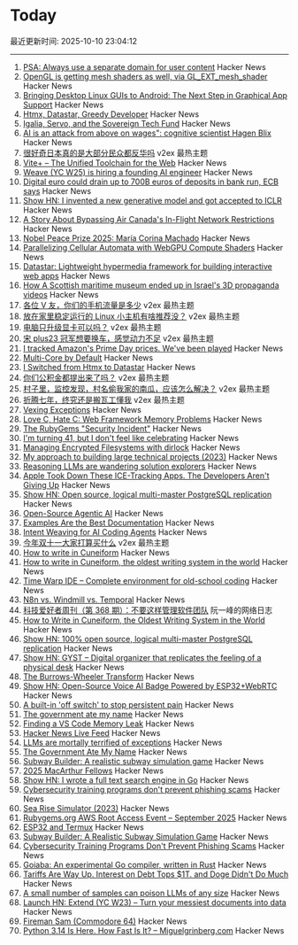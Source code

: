 # Today

最近更新时间: 2025-10-10 23:04:12

--- 
1. [PSA: Always use a separate domain for user content](https://www.statichost.eu/blog/google-safe-browsing/) Hacker News
2. [OpenGL is getting mesh shaders as well, via GL_EXT_mesh_shader](https://www.supergoodcode.com/mesh-shaders-in-the-current-year/) Hacker News
3. [Bringing Desktop Linux GUIs to Android: The Next Step in Graphical App Support](https://www.linuxjournal.com/content/bringing-desktop-linux-guis-android-next-step-graphical-app-support) Hacker News
4. [Htmx, Datastar, Greedy Developer](https://drshapeless.com/blog/posts/htmx,-datastar,-greedy-developer.html) Hacker News
5. [Igalia, Servo, and the Sovereign Tech Fund](https://www.igalia.com/2025/10/09/Igalia,-Servo,-and-the-Sovereign-Tech-Fund.html) Hacker News
6. [AI is an attack from above on wages": cognitive scientist Hagen Blix](https://www.bloodinthemachine.com/p/ai-is-an-attack-from-above-on-wages) Hacker News
7. [很好奇日本真的是大部分民众都反华吗](https://www.v2ex.com/t/1164210) v2ex 最热主题
8. [Vite+ – The Unified Toolchain for the Web](https://viteplus.dev/) Hacker News
9. [Weave (YC W25) is hiring a founding AI engineer](https://www.ycombinator.com/companies/weave-3/jobs/SqFnIFE-founding-ai-engineer) Hacker News
10. [Digital euro could drain up to 700B euros of deposits in bank run, ECB says](https://www.reuters.com/business/finance/digital-euro-could-drain-up-700-billion-euros-deposits-bank-run-ecb-says-2025-10-10/) Hacker News
11. [Show HN: I invented a new generative model and got accepted to ICLR](https://discrete-distribution-networks.github.io/) Hacker News
12. [A Story About Bypassing Air Canada's In-Flight Network Restrictions](https://ramsayleung.github.io/en/post/2025/a_story_about_bypassing_air_canadas_in-flight_network_restrictions/) Hacker News
13. [Nobel Peace Prize 2025: María Corina Machado](https://www.nobelprize.org/prizes/peace/2025/summary/) Hacker News
14. [Parallelizing Cellular Automata with WebGPU Compute Shaders](https://vectrx.substack.com/p/webgpu-cellular-automata) Hacker News
15. [Datastar: Lightweight hypermedia framework for building interactive web apps](https://data-star.dev/) Hacker News
16. [How A Scottish maritime museum ended up in Israel's 3D propaganda videos](https://www.972mag.com/israeli-army-3d-propaganda-animations/) Hacker News
17. [各位 V 友，你们的手机流量是多少](https://www.v2ex.com/t/1164179) v2ex 最热主题
18. [放在家里稳定运行的 Linux 小主机有啥推荐没？](https://www.v2ex.com/t/1164108) v2ex 最热主题
19. [电脑只升级显卡可以吗？](https://www.v2ex.com/t/1164098) v2ex 最热主题
20. [宋 plus23 冠军想要换车，感觉动力不足](https://www.v2ex.com/t/1164076) v2ex 最热主题
21. [I tracked Amazon's Prime Day prices. We've been played](https://www.washingtonpost.com/technology/2025/10/09/amazon-prime-day-prices/) Hacker News
22. [Multi-Core by Default](https://www.rfleury.com/p/multi-core-by-default) Hacker News
23. [I Switched from Htmx to Datastar](https://everydaysuperpowers.dev/articles/why-i-switched-from-htmx-to-datastar/) Hacker News
24. [你们公积金都提出来了吗？](https://www.v2ex.com/t/1164073) v2ex 最热主题
25. [村子里，监控发现，村名偷我家的南瓜，应该怎么解决？](https://www.v2ex.com/t/1164060) v2ex 最热主题
26. [折腾七年，终究还是搬瓦工懂我](https://www.v2ex.com/t/1164035) v2ex 最热主题
27. [Vexing Exceptions](https://ericlippert.com/2008/09/10/vexing-exceptions/) Hacker News
28. [Love C, Hate C: Web Framework Memory Problems](https://alew.is/lava.html) Hacker News
29. [The RubyGems "Security Incident"](https://andre.arko.net/2025/10/09/the-rubygems-security-incident/) Hacker News
30. [I'm turning 41, but I don't feel like celebrating](https://twitter.com/durov/status/1976420399970701543) Hacker News
31. [Managing Encrypted Filesystems with dirlock](https://lwn.net/Articles/1038859/) Hacker News
32. [My approach to building large technical projects (2023)](https://mitchellh.com/writing/building-large-technical-projects) Hacker News
33. [Reasoning LLMs are wandering solution explorers](https://arxiv.org/abs/2505.20296) Hacker News
34. [Apple Took Down These ICE-Tracking Apps. The Developers Aren't Giving Up](https://www.wired.com/story/apple-took-down-ice-tracking-apps-their-developers-arent-giving-up/) Hacker News
35. [Show HN: Open source, logical multi-master PostgreSQL replication](https://github.com/pgEdge/spock) Hacker News
36. [Open-Source Agentic AI](https://github.com/AFK-surf/open-agent) Hacker News
37. [Examples Are the Best Documentation](https://rakhim.exotext.com/examples-are-the-best-documentation) Hacker News
38. [Intent Weaving for AI Coding Agents](https://www.autohand.ai/updates/intent-weaving) Hacker News
39. [今年双十一大家打算买什么](https://www.v2ex.com/t/1164050) v2ex 最热主题
40. [How to write in Cuneiform](https://www.openculture.com/2025/09/how-to-write-in-cuneiform-the-oldest-writing-system.html) Hacker News
41. [How to write in Cuneiform, the oldest writing system in the world](https://www.openculture.com/2025/09/how-to-write-in-cuneiform-the-oldest-writing-system.html) Hacker News
42. [Time Warp IDE – Complete environment for old-school coding](https://github.com/James-HoneyBadger/Time_Warp) Hacker News
43. [N8n vs. Windmill vs. Temporal](https://blog.arcbjorn.com/workflow-automation) Hacker News
44. [科技爱好者周刊（第 368 期）：不要这样管理软件团队](http://www.ruanyifeng.com/blog/2025/10/weekly-issue-368.html) 阮一峰的网络日志
45. [How to Write in Cuneiform, the Oldest Writing System in the World](https://www.openculture.com/2025/09/how-to-write-in-cuneiform-the-oldest-writing-system.html) Hacker News
46. [Show HN: 100% open source, logical multi-master PostgreSQL replication](https://github.com/pgEdge/spock) Hacker News
47. [Show HN: GYST – Digital organizer that replicates the feeling of a physical desk](https://gyst.fr/) Hacker News
48. [The Burrows-Wheeler Transform](https://sandbox.bio/concepts/bwt) Hacker News
49. [Show HN: Open-Source Voice AI Badge Powered by ESP32+WebRTC](https://github.com/VapiAI/vapicon-2025-hardware-workshop) Hacker News
50. [A built-in 'off switch' to stop persistent pain](https://penntoday.upenn.edu/news/select-neurons-brainstem-may-hold-key-treating-chronic-pain) Hacker News
51. [The government ate my name](https://slate.com/life/2025/10/passport-name-change-united-states-mexico-spain-immigration.html) Hacker News
52. [Finding a VS Code Memory Leak](https://randomascii.wordpress.com/2025/10/09/finding-a-vs-code-memory-leak/) Hacker News
53. [Hacker News Live Feed](https://jerbear2008.github.io/hn-live/) Hacker News
54. [LLMs are mortally terrified of exceptions](https://twitter.com/karpathy/status/1976077806443569355) Hacker News
55. [The Government Ate My Name](https://slate.com/life/2025/10/passport-name-change-united-states-mexico-spain-immigration.html) Hacker News
56. [Subway Builder: A realistic subway simulation game](https://www.subwaybuilder.com/) Hacker News
57. [2025 MacArthur Fellows](https://www.macfound.org/programs/awards/fellows/) Hacker News
58. [Show HN: I wrote a full text search engine in Go](https://github.com/wizenheimer/blaze) Hacker News
59. [Cybersecurity training programs don't prevent phishing scams](https://today.ucsd.edu/story/cybersecurity-training-programs-dont-prevent-employees-from-falling-for-phishing-scams) Hacker News
60. [Sea Rise Simulator (2023)](https://nagix.github.io/sea-level-rise-3d-map/) Hacker News
61. [Rubygems.org AWS Root Access Event – September 2025](https://rubycentral.org/news/rubygems-org-aws-root-access-event-september-2025/) Hacker News
62. [ESP32 and Termux](https://blog.gavide.dev/blog/esp32-and-termux) Hacker News
63. [Subway Builder: A Realistic Subway Simulation Game](https://www.subwaybuilder.com/) Hacker News
64. [Cybersecurity Training Programs Don't Prevent Phishing Scams](https://today.ucsd.edu/story/cybersecurity-training-programs-dont-prevent-employees-from-falling-for-phishing-scams) Hacker News
65. [Goiaba: An experimental Go compiler, written in Rust](https://github.com/raphamorim/goiaba) Hacker News
66. [Tariffs Are Way Up. Interest on Debt Tops $1T. and Doge Didn't Do Much](https://www.wsj.com/economy/federal-budget-fiscal-2025-e8d21595) Hacker News
67. [A small number of samples can poison LLMs of any size](https://www.anthropic.com/research/small-samples-poison) Hacker News
68. [Launch HN: Extend (YC W23) – Turn your messiest documents into data](https://www.extend.ai/) Hacker News
69. [Fireman Sam (Commodore 64)](http://retrovania-vgjunk.blogspot.com/2016/11/fireman-sam-commodore-64.html) Hacker News
70. [Python 3.14 Is Here. How Fast Is It? – Miguelgrinberg.com](https://blog.miguelgrinberg.com/post/python-3-14-is-here-how-fast-is-it) Hacker News
